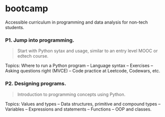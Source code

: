 # bootcamp
Accessible curriculum in programming and data analysis for non-tech students.

### P1. Jump into programming.

> Start with Python sytax and usage, similar to an entry level MOOC or edtech course.

Topics: Where to run a Python program – Language syntax – Exercises – Asking questions right (MVCE) – Code practice at Leetcode, Codewars, etc.

### P2. Designing programs.

> Introduction to programming concepts using Python.

Topics: Values and types – Data structures, primitive and compound types – Variables – Expressions and statements – Functions – OOP and classes.